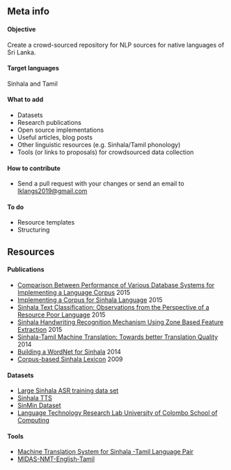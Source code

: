 ## Meta info

#### Objective
Create a crowd-sourced repository for NLP sources for native languages of Sri Lanka.

#### Target languages
Sinhala and Tamil

#### What to add
* Datasets
* Research publications
* Open source implementations
* Useful articles, blog posts
* Other linguistic resources (e.g. Sinhala/Tamil phonology)
* Tools (or links to proposals) for crowdsourced data collection

#### How to contribute
* Send a pull request with your changes or send an email to lklangs2019@gmail.com

#### To do
* Resource templates
* Structuring

## Resources

#### Publications 

* [Comparison Between Performance of Various Database Systems for Implementing a Language Corpus](https://www.researchgate.net/publication/277475828_Comparison_Between_Performance_of_Various_Database_Systems_for_Implementing_a_Language_Corpus) 2015
* [Implementing a Corpus for Sinhala Language](https://www.researchgate.net/publication/306264442_Implementing_a_Corpus_for_Sinhala_Language) 2015
* [Sinhala Text Classification: Observations from the Perspective of a Resource Poor Language](https://www.researchgate.net/publication/329908360_Sinhala_Text_Classification_Observations_from_the_Perspective_of_a_Resource_Poor_Language) 2015
* [Sinhala Handwriting Recognition Mechanism Using Zone Based Feature Extraction](http://dl.lib.mrt.ac.lk/bitstream/handle/123/12501/Sinhala%20Handwriting%20Recognition%20Mechanism%20Using%20Zone%20Based%20Feature%20Extraction.pdf) 2015
* [Sinhala-Tamil Machine Translation: Towards better Translation Quality](http://aclweb.org/anthology/U14-1018) 2014
* [Building a WordNet for Sinhala](https://www.researchgate.net/publication/269465993_Building_a_WordNet_for_Sinhala) 2014
* [Corpus-based Sinhala Lexicon](https://pdfs.semanticscholar.org/9cba/8533b35dbfc3db35e30b801c778377fe0817.pdf) 2009

#### Datasets
* [Large Sinhala ASR training data set](http://openslr.org/52)
* [Sinhala TTS](http://openslr.org/30/)
* [SinMin Dataset](http://ix.cs.uoregon.edu/~nisansa/#DataSets)
* [Language Technology Research Lab University of Colombo School of Computing](http://ltrl.ucsc.lk/download-3/)

#### Tools
* [Machine Translation System for Sinhala -Tamil Language Pair](https://ucsc.cmb.ac.lk/machine-translation-system-sinhala-tamil-language-pair/)
* [MIDAS-NMT-English-Tamil](https://github.com/precog-iiitd/MIDAS-NMT-English-Tamil)